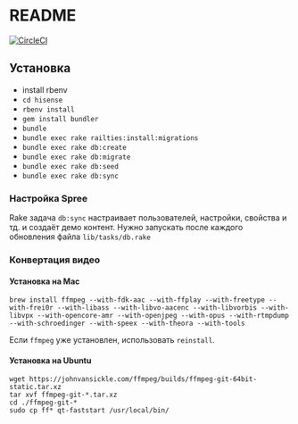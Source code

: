 # README
[![CircleCI](https://circleci.com/gh/m2hagency/hisense/tree/develop.svg?style=svg&circle-token=2d94292709f6cdb644704beb01793e85b886919e)](https://circleci.com/gh/m2hagency/hisense/tree/develop)

## Установка

- install rbenv
- `cd hisense`
- `rbenv install`
- `gem install bundler`
- `bundle`
- `bundle exec rake railties:install:migrations`
- `bundle exec rake db:create`
- `bundle exec rake db:migrate`
- `bundle exec rake db:seed`
- `bundle exec rake db:sync`

### Настройка Spree 
Rake задача `db:sync` настраивает пользователей, настройки, свойства и тд.
и создаёт демо контент.
Нужно запускать после каждого обновления файла `lib/tasks/db.rake`

### Конвертация видео

#### Установка на Mac
 
`brew install ffmpeg --with-fdk-aac --with-ffplay --with-freetype --with-frei0r --with-libass --with-libvo-aacenc --with-libvorbis --with-libvpx --with-opencore-amr --with-openjpeg --with-opus --with-rtmpdump --with-schroedinger --with-speex --with-theora --with-tools`

Если `ffmpeg` уже установлен, использовать `reinstall`.

#### Установка на Ubuntu

```
wget https://johnvansickle.com/ffmpeg/builds/ffmpeg-git-64bit-static.tar.xz
tar xvf ffmpeg-git-*.tar.xz
cd ./ffmpeg-git-*
sudo cp ff* qt-faststart /usr/local/bin/
```
